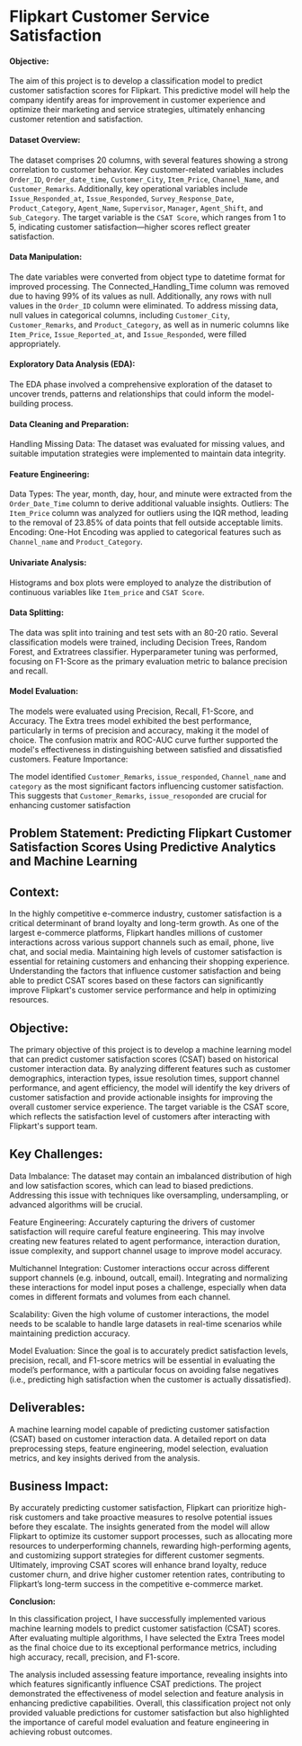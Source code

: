# Flipkart Customer Service Satisfaction

#### **Objective:**
The aim of this project is to develop a classification model to predict customer satisfaction scores for Flipkart. 
This predictive model will help the company identify areas for improvement in customer experience and optimize their marketing and service strategies, 
ultimately enhancing customer retention and satisfaction.

#### **Dataset Overview:**
The dataset comprises 20 columns, with several features showing a strong correlation to customer behavior. 
Key customer-related variables includes `Order_ID`, `Order_date_time`, `Customer_City`, `Item_Price`, `Channel_Name`, and `Customer_Remarks`. 
Additionally, key operational variables include `Issue_Responded_at`, `Issue_Responded`, `Survey_Response_Date`, 
`Product_Category`, `Agent_Name`, `Supervisor`, `Manager`, `Agent_Shift`, and `Sub_Category`. 
The target variable is the `CSAT Score`, which ranges from 1 to 5, indicating customer satisfaction—higher scores reflect greater satisfaction.

#### **Data Manipulation:**
The date variables were converted from object type to datetime format for improved processing. 
The Connected_Handling_Time column was removed due to having 99% of its values as null. Additionally, any rows with null values in the `Order_ID` column were eliminated. 
To address missing data, null values in categorical columns, including `Customer_City`, `Customer_Remarks`, and `Product_Category`, as well as in numeric columns like `Item_Price`,
`Issue_Reported_at`, and `Issue_Responded`, were filled appropriately.

#### **Exploratory Data Analysis (EDA):**
The EDA phase involved a comprehensive exploration of the dataset to uncover trends, patterns and relationships that could inform the model-building process.

#### **Data Cleaning and Preparation:**
Handling Missing Data: The dataset was evaluated for missing values, and suitable imputation strategies were implemented to maintain data integrity.

#### **Feature Engineering:**
Data Types: The year, month, day, hour, and minute were extracted from the `Order_Date_Time` column to derive additional valuable insights.
Outliers: The `Item_Price` column was analyzed for outliers using the IQR method, leading to the removal of 23.85% of data points that fell outside acceptable limits.
Encoding: One-Hot Encoding was applied to categorical features such as `Channel_name` and `Product_Category`.

#### **Univariate Analysis:**
Histograms and box plots were employed to analyze the distribution of continuous variables like `Item_price` and `CSAT Score`.

#### **Data Splitting:**
The data was split into training and test sets with an 80-20 ratio. Several classification models were trained, including 
Decision Trees, Random Forest, and Extratrees classifier. Hyperparameter tuning was performed, 
focusing on F1-Score as the primary evaluation metric to balance precision and recall.

#### **Model Evaluation:**
The models were evaluated using Precision, Recall, F1-Score, and Accuracy. 
The Extra trees model exhibited the best performance, particularly in terms of precision and accuracy, making it the model of choice.
The confusion matrix and ROC-AUC curve further supported the model's effectiveness in distinguishing between satisfied and dissatisfied customers.
Feature Importance:

The model identified `Customer_Remarks`, `issue_responded`, `Channel_name` and `category` as the most significant factors influencing customer satisfaction.
This suggests that `Customer_Remarks`, `issue_resoponded` are crucial for enhancing customer satisfaction


## Problem Statement: Predicting Flipkart Customer Satisfaction Scores Using Predictive Analytics and Machine Learning

## Context:

 In the highly competitive e-commerce industry, customer satisfaction is a critical determinant of brand loyalty and long-term growth. 
 As one of the largest e-commerce platforms, Flipkart handles millions of customer interactions across various support channels such as email, phone, live chat, and social media. 
 Maintaining high levels of customer satisfaction is essential for retaining customers and enhancing their shopping experience. 
 Understanding the factors that influence customer satisfaction and being able to predict CSAT scores based on 
 these factors can significantly improve Flipkart's customer service performance and help in optimizing resources.

## Objective:

The primary objective of this project is to develop a machine learning model that can predict customer satisfaction scores (CSAT) based on historical customer interaction data. 
By analyzing different features such as customer demographics, interaction types, issue resolution times, 
support channel performance, and agent efficiency, the model will identify the key drivers of customer satisfaction and 
provide actionable insights for improving the overall customer service experience. The target variable is the CSAT score, 
which reflects the satisfaction level of customers after interacting with Flipkart's support team.

## Key Challenges:

Data Imbalance: The dataset may contain an imbalanced distribution of high and low satisfaction scores, which can lead to biased predictions. 
Addressing this issue with techniques like oversampling, undersampling, or advanced algorithms will be crucial.

Feature Engineering: Accurately capturing the drivers of customer satisfaction will require careful feature engineering. 
This may involve creating new features related to agent performance, interaction duration, issue complexity, and support channel usage to improve model accuracy.

Multichannel Integration: Customer interactions occur across different support channels (e.g. inbound, outcall, email). 
Integrating and normalizing these interactions for model input poses a challenge, especially when data comes in different formats and volumes from each channel.

Scalability: Given the high volume of customer interactions, the model needs to be scalable to handle large datasets in real-time scenarios while maintaining prediction accuracy.

Model Evaluation: Since the goal is to accurately predict satisfaction levels, precision, recall, and F1-score metrics will be essential in evaluating the model’s performance, 
with a particular focus on avoiding false negatives (i.e., predicting high satisfaction when the customer is actually dissatisfied).


## Deliverables:

A machine learning model capable of predicting customer satisfaction (CSAT) based on customer interaction data.
A detailed report on data preprocessing steps, feature engineering, model selection, evaluation metrics, and key insights derived from the analysis.

## Business Impact:

By accurately predicting customer satisfaction, Flipkart can prioritize high-risk customers and take proactive measures to resolve potential issues before they escalate. The insights generated from the model will allow Flipkart to optimize its customer support processes, such as allocating more resources to underperforming channels, rewarding high-performing agents, and customizing support strategies for different customer segments. Ultimately, improving CSAT scores will enhance brand loyalty, reduce customer churn, and drive higher customer retention rates, contributing to Flipkart’s long-term success in the competitive e-commerce market.

**Conclusion:**

In this classification project, I have successfully implemented various machine learning models to predict customer satisfaction (CSAT) scores. 
After evaluating multiple algorithms, I have selected the Extra Trees model as the final choice due to its exceptional performance metrics, 
including high accuracy, recall, precision, and F1-score.

The analysis included assessing feature importance, revealing insights into which features significantly influence CSAT predictions. 
The project demonstrated the effectiveness of model selection and feature analysis in enhancing predictive capabilities. 
Overall, this classification project not only provided valuable predictions for customer satisfaction but also highlighted the importance of careful model evaluation and 
feature engineering in achieving robust outcomes.
